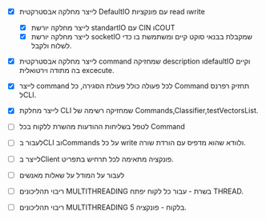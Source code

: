 - [x] לייצר מחלקה אבסטרקטית DefaultIO עם פונקציות read וwrite
	- [x] לייצר מחלקה יורשת standartIO עם CIN וCOUT
	- [x] לייצר מחלקה יורשת socketIO שמקבלת בבנאי סוקט קיים ומשתמשת בו כדי לשלוח ולקבל.
- [x]  לייצר מחלקה אבסטרקטית command שמחזיקה description וdefaultIO וקיים בה מתודה וירטואלית excecute.
- [x] לייצר command לכל פעולה כולל פעולת הסגירה, כל Command תחזיק רפרנס לCLI.
- [x] לייצר מחלקת CLI שמחזיקה רשימה של Commands,Classifier,testVectorsList.
- [ ]   לטפל בשליחות ההודעות מהשרת ללקוח בכל Command
- [ ]  לעבור בCLI ובCommands על כל write ולוודא שהוא מדפיס עם הורדת שורה.
- [ ] לייצר בClient פונקציה מתאימה לכל תרחיש בתפריט.
- [ ] לעבור על המודל על שאלות מאנשים
- [ ] ריבוי תהליכונים MULTITHREADING בשרת - עבור כל לקוח יפתח THREAD.
- [ ] ריבוי תהליכונים MULTITHREADING בלקוח - פונקציה 5.

